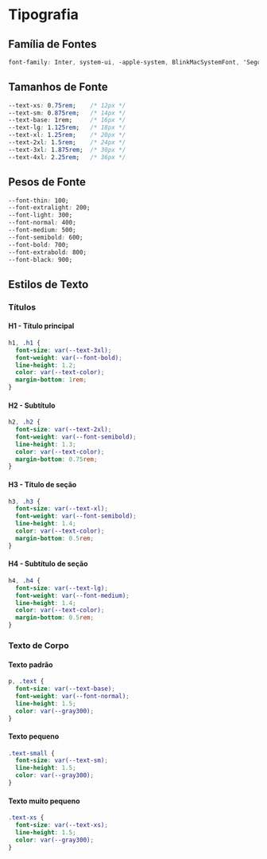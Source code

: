 # Tipografia

## Família de Fontes

```css
font-family: Inter, system-ui, -apple-system, BlinkMacSystemFont, 'Segoe UI', Roboto, Oxygen, Ubuntu, Cantarell, 'Open Sans', 'Helvetica Neue', sans-serif;
```

## Tamanhos de Fonte

```css
--text-xs: 0.75rem;    /* 12px */
--text-sm: 0.875rem;   /* 14px */
--text-base: 1rem;     /* 16px */
--text-lg: 1.125rem;   /* 18px */
--text-xl: 1.25rem;    /* 20px */
--text-2xl: 1.5rem;    /* 24px */
--text-3xl: 1.875rem;  /* 30px */
--text-4xl: 2.25rem;   /* 36px */
```

## Pesos de Fonte

```css
--font-thin: 100;
--font-extralight: 200;
--font-light: 300;
--font-normal: 400;
--font-medium: 500;
--font-semibold: 600;
--font-bold: 700;
--font-extrabold: 800;
--font-black: 900;
```

## Estilos de Texto

### Títulos

#### H1 - Título principal
```css
h1, .h1 {
  font-size: var(--text-3xl);
  font-weight: var(--font-bold);
  line-height: 1.2;
  color: var(--text-color);
  margin-bottom: 1rem;
}
```

#### H2 - Subtítulo
```css
h2, .h2 {
  font-size: var(--text-2xl);
  font-weight: var(--font-semibold);
  line-height: 1.3;
  color: var(--text-color);
  margin-bottom: 0.75rem;
}
```

#### H3 - Título de seção
```css
h3, .h3 {
  font-size: var(--text-xl);
  font-weight: var(--font-semibold);
  line-height: 1.4;
  color: var(--text-color);
  margin-bottom: 0.5rem;
}
```

#### H4 - Subtítulo de seção
```css
h4, .h4 {
  font-size: var(--text-lg);
  font-weight: var(--font-medium);
  line-height: 1.4;
  color: var(--text-color);
  margin-bottom: 0.5rem;
}
```

### Texto de Corpo

#### Texto padrão
```css
p, .text {
  font-size: var(--text-base);
  font-weight: var(--font-normal);
  line-height: 1.5;
  color: var(--gray300);
}
```

#### Texto pequeno
```css
.text-small {
  font-size: var(--text-sm);
  line-height: 1.5;
  color: var(--gray300);
}
```

#### Texto muito pequeno
```css
.text-xs {
  font-size: var(--text-xs);
  line-height: 1.5;
  color: var(--gray300);
}
```
